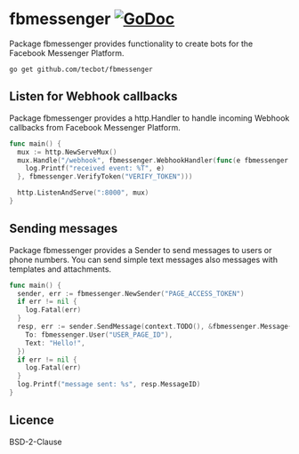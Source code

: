# fbmessenger [![GoDoc](https://godoc.org/github.com/tecbot/fbmessenger?status.svg)](http://godoc.org/github.com/tecbot/fbmessenger)

Package fbmessenger provides functionality to create bots for the Facebook Messenger Platform.

`go get github.com/tecbot/fbmessenger`

## Listen for Webhook callbacks

Package fbmessenger provides a http.Handler to handle incoming Webhook callbacks from Facebook Messenger Platform.

```go
func main() {
  mux := http.NewServeMux()
  mux.Handle("/webhook", fbmessenger.WebhookHandler(func(e fbmessenger.Event) {
    log.Printf("received event: %T", e)
  }, fbmessenger.VerifyToken("VERIFY_TOKEN")))

  http.ListenAndServe(":8000", mux)
}
```

## Sending messages

Package fbmessenger provides a Sender to send messages to users or phone numbers.
You can send simple text messages also messages with templates and attachments.

```go
func main() {
  sender, err := fbmessenger.NewSender("PAGE_ACCESS_TOKEN")
  if err != nil {
    log.Fatal(err)
  }
  resp, err := sender.SendMessage(context.TODO(), &fbmessenger.Message{
    To: fbmessenger.User("USER_PAGE_ID"),
    Text: "Hello!",
  })
  if err != nil {
    log.Fatal(err)
  }
  log.Printf("message sent: %s", resp.MessageID)
}
```

## Licence

BSD-2-Clause